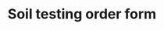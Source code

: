 ---
title: Soil testing order form
layout: forms
seo:
  page_title:
  meta_description:
  featured_image: /uploads/two-people-at-table-1.jpg
  featured_image_alt: Two people sitting at a table together
cognito_forms_number: 1
---